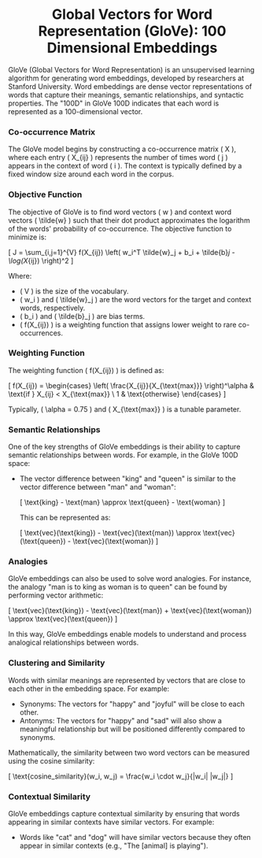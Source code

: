 <h1 style="text-align: center;">Global Vectors for Word Representation (GloVe): 100 Dimensional Embeddings</h1>

GloVe (Global Vectors for Word Representation) is an unsupervised learning algorithm for generating word embeddings, developed by researchers at Stanford University. Word embeddings are dense vector representations of words that capture their meanings, semantic relationships, and syntactic properties. The "100D" in GloVe 100D indicates that each word is represented as a 100-dimensional vector.

### Co-occurrence Matrix

The GloVe model begins by constructing a co-occurrence matrix \( X \), where each entry \( X_{ij} \) represents the number of times word \( j \) appears in the context of word \( i \). The context is typically defined by a fixed window size around each word in the corpus.

### Objective Function

The objective of GloVe is to find word vectors \( w \) and context word vectors \( \tilde{w} \) such that their dot product approximates the logarithm of the words' probability of co-occurrence. The objective function to minimize is:

\[ J = \sum_{i,j=1}^{V} f(X_{ij}) \left( w_i^T \tilde{w}_j + b_i + \tilde{b}_j - \log(X_{ij}) \right)^2 \]

Where:
- \( V \) is the size of the vocabulary.
- \( w_i \) and \( \tilde{w}_j \) are the word vectors for the target and context words, respectively.
- \( b_i \) and \( \tilde{b}_j \) are bias terms.
- \( f(X_{ij}) \) is a weighting function that assigns lower weight to rare co-occurrences.

### Weighting Function

The weighting function \( f(X_{ij}) \) is defined as:

\[ f(X_{ij}) = \begin{cases} 
\left( \frac{X_{ij}}{X_{\text{max}}} \right)^\alpha & \text{if } X_{ij} < X_{\text{max}} \\
1 & \text{otherwise}
\end{cases} \]

Typically, \( \alpha = 0.75 \) and \( X_{\text{max}} \) is a tunable parameter.

### Semantic Relationships

One of the key strengths of GloVe embeddings is their ability to capture semantic relationships between words. For example, in the GloVe 100D space:

- The vector difference between "king" and "queen" is similar to the vector difference between "man" and "woman":
  
  \[
  \text{king} - \text{man} \approx \text{queen} - \text{woman}
  \]
  
  This can be represented as:
  
  \[
  \text{vec}(\text{king}) - \text{vec}(\text{man}) \approx \text{vec}(\text{queen}) - \text{vec}(\text{woman})
  \]

### Analogies

GloVe embeddings can also be used to solve word analogies. For instance, the analogy "man is to king as woman is to queen" can be found by performing vector arithmetic:

\[
\text{vec}(\text{king}) - \text{vec}(\text{man}) + \text{vec}(\text{woman}) \approx \text{vec}(\text{queen})
\]

In this way, GloVe embeddings enable models to understand and process analogical relationships between words.

### Clustering and Similarity

Words with similar meanings are represented by vectors that are close to each other in the embedding space. For example:

- Synonyms: The vectors for "happy" and "joyful" will be close to each other.
- Antonyms: The vectors for "happy" and "sad" will also show a meaningful relationship but will be positioned differently compared to synonyms.

Mathematically, the similarity between two word vectors can be measured using the cosine similarity:

\[
\text{cosine\_similarity}(w_i, w_j) = \frac{w_i \cdot w_j}{\|w_i\| \|w_j\|}
\]

### Contextual Similarity

GloVe embeddings capture contextual similarity by ensuring that words appearing in similar contexts have similar vectors. For example:

- Words like "cat" and "dog" will have similar vectors because they often appear in similar contexts (e.g., "The [animal] is playing").
